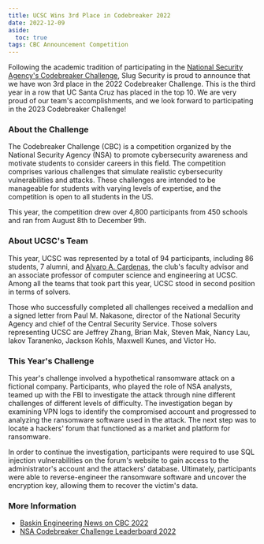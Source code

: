 ```yaml
---
title: UCSC Wins 3rd Place in Codebreaker 2022
date: 2022-12-09
aside:
  toc: true
tags: CBC Announcement Competition
---
```


Following the academic tradition of participating in the [National Security Agency's Codebreaker Challenge](https://nsa-codebreaker.org/home), Slug Security is proud to announce that we have won 3rd place in the 2022 Codebreaker Challenge. This is the third year in a row that UC Santa Cruz has placed in the top 10. We are very proud of our team's accomplishments, and we look forward to participating in the 2023 Codebreaker Challenge!

### About the Challenge
The Codebreaker Challenge (CBC) is a competition organized by the National Security Agency (NSA) to promote cybersecurity awareness and motivate students to consider careers in this field. The competition comprises various challenges that simulate realistic cybersecurity vulnerabilities and attacks. These challenges are intended to be manageable for students with varying levels of expertise, and the competition is open to all students in the US.

This year, the competition drew over 4,800 participants from 450 schools and ran from August 8th to December 9th.

### About UCSC's Team
This year, UCSC was represented by a total of 94 participants, including 86 students, 7 alumni, and [Alvaro A. Cardenas](https://users.soe.ucsc.edu/~alacarde/), the club's faculty advisor and an associate professor of computer science and engineering at UCSC. Among all the teams that took part this year, UCSC stood in second position in terms of solvers.

Those who successfully completed all challenges received a medallion and a signed letter from Paul M. Nakasone, director of the National Security Agency and chief of the Central Security Service. Those solvers representing UCSC are Jeffrey Zhang, Brian Mak, Steven Mak, Nancy Lau, Iakov Taranenko, Jackson Kohls, Maxwell Kunes, and Victor Ho.

### This Year's Challenge
This year's challenge involved a hypothetical ransomware attack on a fictional company. Participants, who played the role of NSA analysts, teamed up with the FBI to investigate the attack through nine different challenges of different levels of difficulty. The investigation began by examining VPN logs to identify the compromised account and progressed to analyzing the ransomware software used in the attack. The next step was to locate a hackers' forum that functioned as a market and platform for ransomware.

In order to continue the investigation, participants were required to use SQL injection vulnerabilities on the forum's website to gain access to the administrator's account and the attackers' database. Ultimately, participants were able to reverse-engineer the ransomware software and uncover the encryption key, allowing them to recover the victim's data.

### More Information
- [Baskin Engineering News on CBC 2022](https://news.ucsc.edu/2022/12/nsa-codebreaker-challenge.html)
- [NSA Codebreaker Challenge Leaderboard 2022](https://nsa-codebreaker.org/leaderboard_2022)